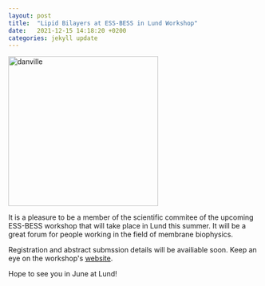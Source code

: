 ```yaml
---
layout: post
title:  "Lipid Bilayers at ESS-BESS in Lund Workshop"
date:   2021-12-15 14:18:20 +0200
categories: jekyll update
---
```



<img src="{{site.baseurl}}/assets/BESS2022_logo_draft4.jpg" alt="danville" width="300"/>

It is a pleasure to be a member of the scientific commitee of the upcoming ESS-BESS workshop that will take place in Lund this summer. It will be a great forum for people working in the field of membrane biophysics.

Registration and abstract submssion details will be availiable soon. Keep an eye on the workshop's [website](https://www.linxs.se/events/2022/6/13/linxs-partner-event-lipid-bilayers-at-ess-bess-in-lund-13-15-june-2022).

Hope to see you in June at Lund!

